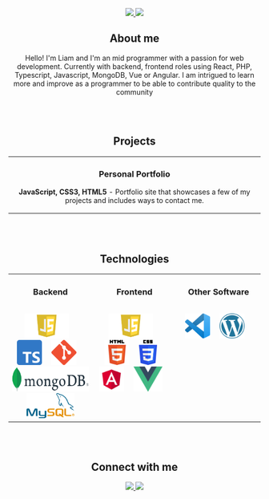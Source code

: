 <p align="center">
	<p align="center">
		<!-- IN PROGRESS -->
		<!-- <a href="https://liamburja.github.io/" target="_blank">
			<img src="https://img.shields.io/badge/-Portfolio-961711?style=for-the-badge&color=blue"/>
		</a> -->
		<a href="https://www.linkedin.com/in/liam-verdejo-8436b26a/" target="_blank">
			<img src="https://img.shields.io/badge/-Linkedin-961711?logo=linkedin&logoColor=white&style=for-the-badge&color=green"/>
		</a>
		<a href="mailto:liamburja@gmail.com" target="_blank"></a>
		<img src="https://img.shields.io/badge/-liamburja@gmail.com-961711?logo=gmail&logoColor=white&style=for-the-badge&color=yellow"/>
		</a>
	</p>

<!-- ABOUT ME -->
<h2 align="center" color="white">About me</h2>
<p align="center">
	Hello! I'm Liam and I'm an mid programmer with a passion for web development. Currently with backend, frontend roles using React, PHP, Typescript, Javascript, MongoDB, Vue or Angular. I am intrigued to learn more and improve as a programmer to be able to contribute quality to the community
</p>

<br>
</br>

<!-- PROJECTS -->

<h2 align="center" color="white">Projects</h2>
<div align="center">
	<table>
		<tr>
			<td width="100%">
				<h3 align="center" color="white">Personal Portfolio</h3>
				<div align="center">
					<p>
						<!-- IN PROGRESS -->
						<!-- <a href="https://liamburja.github.io/" target="_blank">
							<img src="https://img.shields.io/badge/-Portfolio-961711?style=for-the-badge&color=red"/>
						</a> -->
						<!-- IN PROGRESS -->
						<!-- <a href="https://liamburja.github.io/" target="_blank">
						<img src="https://img.shields.io/badge/-website-green?style=for-the-badge&color=red"/>
					</a> -->
					</p>
					<p><strong>JavaScript, CSS3, HTML5</strong> - Portfolio site that showcases a few of my projects and includes ways to contact me.</p>
				</div>
			</td>
		</tr>
	</table>
	<br>
	</br>
</div>

<!-- TECHNOLOGIES -->

<h2 align="center" color="white">Technologies</h2>
<div align="center">
	<table>
		<tr>
			<td valign="top" width="33.3333%">
				<h3 align="center" color="white">Backend</h3>
				<br>
				<div align="center">
					<img src="javascript.png" alt="JavaScript" height="50">
							&nbsp&nbsp&nbsp
					<img src="typescript.png" alt="Typescript" height="50">
							&nbsp&nbsp&nbsp
					<img src="git.png" alt="Git" height="50">
							&nbsp&nbsp&nbsp
					<img src="mongodb.png" alt="MongoDB" height="50">
							&nbsp&nbsp&nbsp
					<img src="mysql.png" alt="Mysql" height="50">
							&nbsp&nbsp&nbsp
				</div>
			</td>
			<td valign="top" width="33.3333%">
				<h3 align="center" color="white">Frontend</h3>
				<br>
				<div align="center">
					<img src="javascript.png" alt="JavaScript" height="50">
							&nbsp&nbsp&nbsp
					<img src="html5.png" alt="HTML5" height="50">
							&nbsp&nbsp&nbsp
					<img src="css3.png" alt="CSS3" height="50">
							&nbsp&nbsp&nbsp
					<img src="angular.png" alt="Angular" height="50">
							&nbsp&nbsp&nbsp
					<img src="vue.png" alt="Vue" height="50">
							&nbsp&nbsp&nbsp
				</div>
			</td>
			<td valign="top" width="33.3333%">
				<h3 align="center" color="white">Other Software</h3>
				<br>
				<div align="center">
					<img src="vscode.png" alt="VsCode" height="50">
							&nbsp&nbsp&nbsp
					<img src="wordpress.png" alt="Wordpress" height="50">
							&nbsp&nbsp&nbsp
				</div>
			</td>
		</tr>
	</table>
</div>

</br>
</br>

<h2 align="center" color="white">Connect with me</h2>
<div align="center">
	<p align="center">
		<!-- IN PROGRESS -->
		<!-- <a href="https://foxkdev.github.io/" target="_blank">
			<img src="https://img.shields.io/badge/-Portfolio-961711?logo=data%3Aimage%2Fpng%3Bbase64%2CiVBORw0KGgoAAAANSUhEUgAAAA4AAAAOCAQAAAC1QeVaAAAABGdBTUEAALGPC%2FxhBQAAACBjSFJNAAB6JgAAgIQAAPoAAACA6AAAdTAAAOpgAAA6mAAAF3CculE8AAAAB3RJTUUH5gwKECARRZb4egAAAAJiS0dEAP%2BHj8y%2FAAAAnUlEQVQYGY3BMUqCAQAG0G%2FIJUJ0iDAoUNShIc%2FQ0oFaHVqjqYM06SAiltA%2FdJCsqU6gvgwLxAR9LzuIA00dVREVl9pKsiTK7r35Urh2ZeLTuwdVibgxs%2FJhamWuK3FoZJtCOY5MbPOqEnFr4b87iTj2aFNfTSLiVM%2B6oXORJRFnBv48aYj8ElE39uNFW2SNiJZnhQuRDSJO1ET28g3gyOKRiJ5NZQAAACV0RVh0ZGF0ZTpjcmVhdGUAMjAyMi0xMi0xMFQxNjozMjoxNyswMDowMB1J7wEAAAAldEVYdGRhdGU6bW9kaWZ5ADIwMjItMTItMTBUMTY6MzI6MTcrMDA6MDBsFFe9AAAAAElFTkSuQmCC&logoColor=white&style=for-the-badge&color=blue"/>
		</a> -->
		<a href="https://www.linkedin.com/in/liam-verdejo-8436b26a/" target="_blank">
			<img src="https://img.shields.io/badge/-Linkedin-961711?logo=linkedin&logoColor=white&style=for-the-badge&color=green"/>
		</a>
		<a href="mailto:liamburja@gmail.com" target="_blank"></a>
		<img src="https://img.shields.io/badge/-liamburja@gmail.com-961711?logo=gmail&logoColor=white&style=for-the-badge&color=yellow"/>
		</a>
	</p>
</div>
